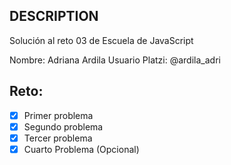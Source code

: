 ## DESCRIPTION

Solución al reto 03 de Escuela de JavaScript

Nombre: Adriana Ardila
Usuario Platzi: @ardila_adri

## Reto:

- [x] Primer problema
- [x] Segundo problema
- [x] Tercer problema
- [x] Cuarto Problema (Opcional)
